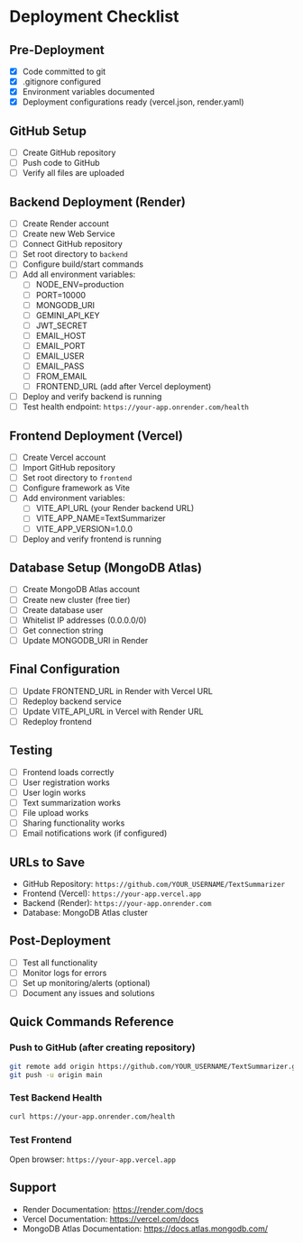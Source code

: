 # Deployment Checklist

## Pre-Deployment
- [x] Code committed to git
- [x] .gitignore configured
- [x] Environment variables documented
- [x] Deployment configurations ready (vercel.json, render.yaml)

## GitHub Setup
- [ ] Create GitHub repository
- [ ] Push code to GitHub
- [ ] Verify all files are uploaded

## Backend Deployment (Render)
- [ ] Create Render account
- [ ] Create new Web Service
- [ ] Connect GitHub repository
- [ ] Set root directory to `backend`
- [ ] Configure build/start commands
- [ ] Add all environment variables:
  - [ ] NODE_ENV=production
  - [ ] PORT=10000
  - [ ] MONGODB_URI
  - [ ] GEMINI_API_KEY
  - [ ] JWT_SECRET
  - [ ] EMAIL_HOST
  - [ ] EMAIL_PORT
  - [ ] EMAIL_USER
  - [ ] EMAIL_PASS
  - [ ] FROM_EMAIL
  - [ ] FRONTEND_URL (add after Vercel deployment)
- [ ] Deploy and verify backend is running
- [ ] Test health endpoint: `https://your-app.onrender.com/health`

## Frontend Deployment (Vercel)
- [ ] Create Vercel account
- [ ] Import GitHub repository
- [ ] Set root directory to `frontend`
- [ ] Configure framework as Vite
- [ ] Add environment variables:
  - [ ] VITE_API_URL (your Render backend URL)
  - [ ] VITE_APP_NAME=TextSummarizer
  - [ ] VITE_APP_VERSION=1.0.0
- [ ] Deploy and verify frontend is running

## Database Setup (MongoDB Atlas)
- [ ] Create MongoDB Atlas account
- [ ] Create new cluster (free tier)
- [ ] Create database user
- [ ] Whitelist IP addresses (0.0.0.0/0)
- [ ] Get connection string
- [ ] Update MONGODB_URI in Render

## Final Configuration
- [ ] Update FRONTEND_URL in Render with Vercel URL
- [ ] Redeploy backend service
- [ ] Update VITE_API_URL in Vercel with Render URL
- [ ] Redeploy frontend

## Testing
- [ ] Frontend loads correctly
- [ ] User registration works
- [ ] User login works
- [ ] Text summarization works
- [ ] File upload works
- [ ] Sharing functionality works
- [ ] Email notifications work (if configured)

## URLs to Save
- GitHub Repository: `https://github.com/YOUR_USERNAME/TextSummarizer`
- Frontend (Vercel): `https://your-app.vercel.app`
- Backend (Render): `https://your-app.onrender.com`
- Database: MongoDB Atlas cluster

## Post-Deployment
- [ ] Test all functionality
- [ ] Monitor logs for errors
- [ ] Set up monitoring/alerts (optional)
- [ ] Document any issues and solutions

## Quick Commands Reference

### Push to GitHub (after creating repository)
```bash
git remote add origin https://github.com/YOUR_USERNAME/TextSummarizer.git
git push -u origin main
```

### Test Backend Health
```bash
curl https://your-app.onrender.com/health
```

### Test Frontend
Open browser: `https://your-app.vercel.app`

## Support
- Render Documentation: https://render.com/docs
- Vercel Documentation: https://vercel.com/docs
- MongoDB Atlas Documentation: https://docs.atlas.mongodb.com/
